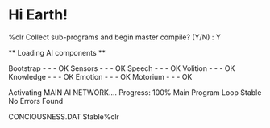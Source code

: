 # Hi Earth!


%clr
  Collect sub-programs and begin master compile? (Y/N) : Y

  ** Loading AI components **

  Bootstrap   -  -  -  OK
  Sensors     -  -  -  OK
  Speech      -  -  -  OK
  Volition    -  -  -  OK
  Knowledge   -  -  -  OK
  Emotion     -  -  -  OK
  Motorium    -  -  -  OK

  Activating MAIN AI NETWORK....
  Progress: 100%
  Main Program Loop Stable
  No Errors Found

  CONCIOUSNESS.DAT Stable%clr



